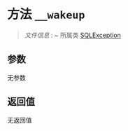 # 方法 `__wakeup`

> *文件信息* : ~
> 所属类 [SQLException](../SQLException.md)




## 参数


无参数


## 返回值

无返回值
